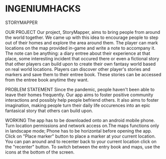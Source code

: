# INGENIUMHACKS

STORYMAPPER

OUR PROJECT
Our project, StoryMapper, aims to bring people from around the world together. We came up with this idea to encourage people to step out of their homes and explore the area around them. The player can mark locations on the map provided in-game and write a note to accompany it. The note can be anything: a diary entree about their experience at that place, some interesting incident that occured there or even a fictional story that other players can build upon to create their own fantasy world based on real world locations. Players can discover other player's stories and markers and save them to their entree book. These stories can be accessed from the entree book anytime they want.

PROBLEM STATEMENT
Since the pandemic, people haven't been able to leave their homes frequently. Our app aims to foster positive community interactions and possibly help people befriend others. It also aims to foster imagination, making people turn their daily life occurences into an epic fantasical story that others can build upon.

WORKING
The app has to be downloaded onto an android mobile phone. Turn location permissions and network access on.The maps functions only in landscape mode; Phone has to be horizontal before opening the app. Click on "Place marker" button to place a marker at your current location. You can pan around and to recenter back to your current location click on the "recenter" button. To switch between the entry book and maps, use the icons at the bottom of the screen.
